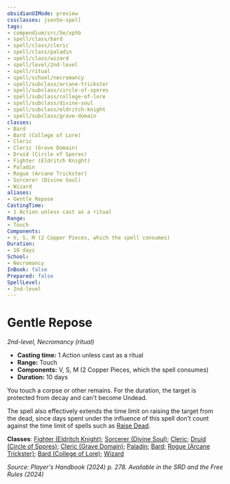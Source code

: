 ```yaml
---
obsidianUIMode: preview
cssclasses: json5e-spell
tags:
- compendium/src/5e/xphb
- spell/class/bard
- spell/class/cleric
- spell/class/paladin
- spell/class/wizard
- spell/level/2nd-level
- spell/ritual
- spell/school/necromancy
- spell/subclass/arcane-trickster
- spell/subclass/circle-of-spores
- spell/subclass/college-of-lore
- spell/subclass/divine-soul
- spell/subclass/eldritch-knight
- spell/subclass/grave-domain
classes:
- Bard
- Bard (College of Lore)
- Cleric
- Cleric (Grave Domain)
- Druid (Circle of Spores)
- Fighter (Eldritch Knight)
- Paladin
- Rogue (Arcane Trickster)
- Sorcerer (Divine Soul)
- Wizard
aliases:
- Gentle Repose
CastingTime: 
- 1 Action unless cast as a ritual
Range:
- Touch
Components:
- V, S, M (2 Copper Pieces, which the spell consumes)
Duration:
- 10 days
School:
- Necromancy
InBook: false
Prepared: false
SpellLevel:
- 2nd-level
---
```

# Gentle Repose
*2nd-level, Necromancy (ritual)*  


- **Casting time:** 1 Action unless cast as a ritual
- **Range:** Touch
- **Components:** V, S, M (2 Copper Pieces, which the spell consumes)
- **Duration:** 10 days

You touch a corpse or other remains. For the duration, the target is protected from decay and can't become Undead.

The spell also effectively extends the time limit on raising the target from the dead, since days spent under the influence of this spell don't count against the time limit of spells such as [Raise Dead](/3-Mechanics/CLI/spells/raise-dead-xphb.md).

**Classes**: [Fighter (Eldritch Knight)](/3-Mechanics/CLI/lists/list-spells-classes-eldritch-knight-xphb.md "subclass=XPHB;class=XPHB"); [Sorcerer (Divine Soul)](/3-Mechanics/CLI/lists/list-spells-classes-divine-soul-xge.md "subclass=XGE;class=XPHB"); [Cleric](/3-Mechanics/CLI/lists/list-spells-classes-cleric.md); [Druid (Circle of Spores)](/3-Mechanics/CLI/lists/list-spells-classes-circle-of-spores-tce.md "subclass=TCE;class=XPHB"); [Cleric (Grave Domain)](/3-Mechanics/CLI/lists/list-spells-classes-grave-domain-xge.md "subclass=XGE;class=XPHB"); [Paladin](/3-Mechanics/CLI/lists/list-spells-classes-paladin.md); [Bard](/3-Mechanics/CLI/lists/list-spells-classes-bard.md); [Rogue (Arcane Trickster)](/3-Mechanics/CLI/lists/list-spells-classes-arcane-trickster-xphb.md "subclass=XPHB;class=XPHB"); [Bard (College of Lore)](/3-Mechanics/CLI/lists/list-spells-classes-college-of-lore-xphb.md "subclass=XPHB;class=XPHB"); [Wizard](/3-Mechanics/CLI/lists/list-spells-classes-wizard.md)

*Source: Player's Handbook (2024) p. 278. Available in the <span title='Systems Reference Document (5.2)'>SRD</span> and the Free Rules (2024)*